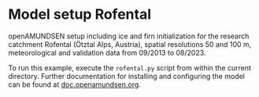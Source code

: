 # Model setup Rofental

openAMUNDSEN setup including ice and firn initialization for the research catchment Rofental (Ötztal Alps,
Austria), spatial resolutions 50 and 100 m, meteorological and validation data from 09/2013 to 08/2023.

To run this example, execute the `rofental.py` script from within the current directory. Further documentation for installing and configuring the model can be found at [doc.openamundsen.org](https://doc.openamundsen.org).
